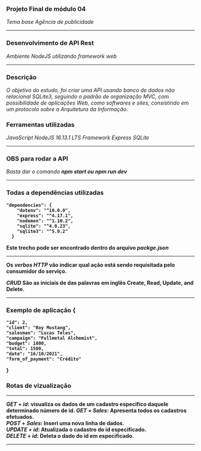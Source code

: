 ### Projeto Final de módulo 04 
_Tema base Agência de publicidade_
- - - - - - - - - - -- - - - - - - - - - -- - - - - - - - - - -- - - - - - - - - - - - - -
### Desenvolvimento de API Rest
_Ambiente NodeJS utilizando framework web_
- - - - - - - - - - -- - - - - - - - - - -- - - - - - - - - - -- - - - - - - - - - - - - -
### Descrição
_O objetivo do estudo, foi criar uma API usando banco de dados não relacional SQLite3, seguindo o padrão de organização MVC, com possibilidade de aplicações Web, como softwares e sites, consistindo em um protocolo sobre a Arquitetura da Informação._

### Ferramentas utilizadas
_JavaScript_
_NodeJS 16.13.1 LTS_
_Framework Express_
_SQLite_
- - - - - - - - - - -- - - - - - - - - - -- - - - - - - - - - -- - - - - - - - - - - - - -
### OBS para rodar a API
_Basta dar o comando <b>npm start ou npm run dev_
- - - - - - - - - - -- - - - - - - - - - -- - - - - - - - - - -- - - - - - - - - - - - - -
### Todas a dependências utilizadas
```
"dependencies": {
    "dotenv": "^10.0.0",
    "express": "^4.17.1",
    "nodemon": "^1.10.2",
    "sqlite": "^4.0.23",
    "sqlite3": "^5.0.2"
  }
  ```
  Este trecho pode ser encontrado dentro do arquivo _packge.json_
- - - - - - - - - - -- - - - - - - - - - -- - - - - - - - - - -- - - - - - - - - - - - - -

Os _verbos HTTP_ vão indicar qual ação está sendo requisitada pelo consumidor do serviço.

_CRUD_
São as iniciais de das palavras em inglês Create, Read, Update, and Delete.
- - - - - - - - - - -- - - - - - - - - - -- - - - - - - - - - -- - - - - - - - - - - - - -
### Exemplo de aplicação {
    "id": 2,
    "client": "Roy Mustang",
    "salesman": "Lucas Teles",
    "campaign": "Fullmetal Alchemist",
    "budget": 1000,
    "total": 1500,
    "date": "16/10/2021",
    "form_of_payment": "Crédito"
  }
### Rotas de vizualização
- - - - - - - - - - -- - - - - - - - - - -- - - - - - - - - - -- - - - - - - - - - - - - -
_GET_ + _id_: visualiza os dados de um cadastro especifico daquele determinado número de id. 
_GET_ + _Sales_: Apresenta todos os cadastros efetuados.                                     
_POST_ + _Sales_: Inseri uma nova linha de dados.                                            
_UPDATE_ + _id_: Atualizada o cadastro do id especificado.                                   
_DELETE_ + _id_: Deleta o dado do id em especificado.                                        
- - - - - - - - - - -- - - - - - - - - - -- - - - - - - - - - -- - - - - - - - - - - - - -
